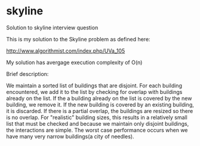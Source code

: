 # skyline
Solution to skyline interview question

This is my solution to the Skyline problem as defined here:

http://www.algorithmist.com/index.php/UVa_105

My solution has avergage execution complexity of O(n)

Brief description:

We maintain a sorted list of buildings that are disjoint.  For each building encountered, we add it to the list by checking for overlap with buildings already on the list.  If the a building already on the list is covered by the new building, we remove it.  If the new building is covered by an existing building, it is discarded.  If there is a partial overlap, the buildings are resized so there is no overlap.  For "realistic" building sizes, this results in a relatively small list that must be checked and because we maintain only disjoint buildings, the interactions are simple.  The worst case performance occurs when we have many very narrow buildings(a city of needles).


